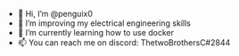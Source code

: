- 👋 Hi, I’m @penguix0
- 👀 I’m improving my electrical engineering skills
- 🌱 I’m currently learning how to use docker
- 📫 You can reach me on discord: ThetwoBrothersC#2844
